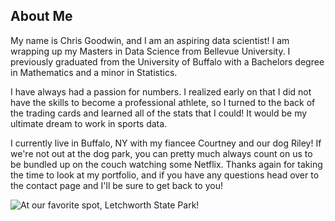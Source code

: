 ## About Me

My name is Chris Goodwin, and I am an aspiring data scientist! I am wrapping up my Masters in Data Science from Bellevue University. I previously graduated from the University of Buffalo with a Bachelors degree in Mathematics and a minor in Statistics.

I have always had a passion for numbers. I realized early on that I did not have the skills to become a professional athlete, so I turned to the back of the trading cards and learned all of the stats that I could! It would be my ultimate dream to work in sports data.

I currently live in Buffalo, NY with my fiancee Courtney and our dog Riley! If we're not out at the dog park, you can pretty much always count on us to be bundled up on the couch watching some Netflix. Thanks again for taking the time to look at my portfolio, and if you have any questions head over to the contact page and I'll be sure to get back to you!

![At our favorite spot, Letchworth State Park!](https://scontent-lga3-1.xx.fbcdn.net/v/t1.0-9/73039220_10157291288650609_1892523192329699328_n.jpg?_nc_cat=106&ccb=2&_nc_sid=174925&_nc_ohc=5rrUBebxW1AAX-gau2C&_nc_ht=scontent-lga3-1.xx&oh=b81692cab425ae6282274b09dd19b6c8&oe=6027F8FB)
